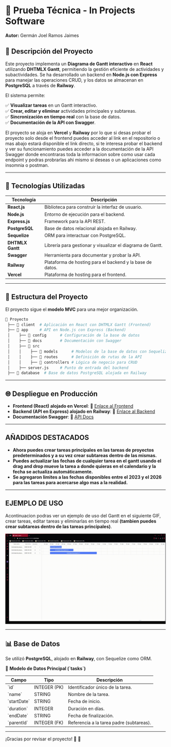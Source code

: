 # **📌 Prueba Técnica - In Projects Software**  

**Autor:** Germán Joel Ramos Jaimes  

## **📍 Descripción del Proyecto**  

Este proyecto implementa un **Diagrama de Gantt interactivo** en **React** utilizando **DHTMLX Gantt**, permitiendo la gestión eficiente de actividades y subactividades. Se ha desarrollado un backend en **Node.js con Express** para manejar las operaciones CRUD, y los datos se almacenan en **PostgreSQL** a través de **Railway**.  

El sistema permite:  

✅ **Visualizar tareas** en un Gantt interactivo.  
✅ **Crear, editar y eliminar** actividades principales y subtareas.  
✅ **Sincronización en tiempo real** con la base de datos.  
✅ **Documentación de la API con Swagger**.  

El proyecto se aloja en **Vercel** y **Railway** por lo que si desas probar el proyecto solo desde el frontend puedes acceder al link en el repositorio o mas abajo estará disponible el link directo, si te interesa probar el backend y ver su funcionamiento puedes acceder a la documentación de la API Swagger donde encontraras toda la informacion sobre como usar cada endpoint y podras probrarlas ahi mismo si deseas o un aplicaciones como insomnia o postman.

---

## **🚀 Tecnologías Utilizadas**  

| Tecnología      | Descripción |
|---------------|------------|
| **React.js**  | Biblioteca para construir la interfaz de usuario. |
| **Node.js**   | Entorno de ejecución para el backend. |
| **Express.js** | Framework para la API REST. |
| **PostgreSQL** | Base de datos relacional alojada en Railway. |
| **Sequelize** | ORM para interactuar con PostgreSQL. |
| **DHTMLX Gantt** | Librería para gestionar y visualizar el diagrama de Gantt. |
| **Swagger**   | Herramienta para documentar y probar la API. |
| **Railway**   | Plataforma de hosting para el backend y la base de datos. |
| **Vercel**    | Plataforma de hosting para el frontend. |

---

## **📂 Estructura del Proyecto**  

El proyecto sigue el **modelo MVC** para una mejor organización.  

```bash
📂 Proyecto
 ├── 📁 client  # Aplicación en React con DHTMLX Gantt (Frontend)
 ├── 📁 app     # API en Node.js con Express (Backend)
 │    ├── 📁 config      # Configuración de la base de datos
 │    ├── 📁 docs        # Documentación con Swagger
 │    ├── 📁 src
 │    │    ├── 📁 models      # Modelos de la base de datos con Sequelize
 │    │    ├── 📁 routes      # Definición de rutas de la API
 │    │    ├── 📁 controllers # Lógica de negocio para CRUD
 │    ├── server.js     # Punto de entrada del backend
 ├── 📁 database  # Base de datos PostgreSQL alojada en Railway
```

---

## **🌐 Despliegue en Producción**  

- **Frontend (React) alojado en Vercel**: 🔗 [Enlace al Frontend](https://gantt-react-prueba-tecnica.vercel.app)  
- **Backend (API en Express) alojado en Railway**: 🔗 [Enlace al Backend](https://gantt-react-prueba-tecnica-production.up.railway.app/health/status)  
- **Documentación Swagger**: 🔗 [API Docs](https://gantt-react-prueba-tecnica-production.up.railway.app/api-docs/#/)  

---

## AÑADIDOS DESTACADOS 
- **Ahora puedes crear tareas principales en las tareas de proyectos predeterminados y a su vez crear subtareas dentro de las mismas.**
- **Puedes actualizar las fechas de cualquier tarea en el gantt usando el drag and drop mueve la tarea a donde quieras en el calendario y la fecha se actualiza automáticamente.**
- **Se agregaron limites a las fechas disponibles entre el 2023 y el 2026 para las tareas para acercarse algo mas a la realidad.**

---

## EJEMPLO DE USO 

Acontinuacion podras ver un ejemplo de uso del Gantt en el siguiente GIF, crear tareas, editar tareas y eliminarlas en tiempo real **(tambien puedes crear subtareas dentro de las tareas principales)**.

![Ejemplo de uso del Gantt](https://github.com/JoelRamos22/Gantt-React-Prueba-Tecnica/blob/test-branch/client/public/GIF%20prueba%20tecnica.gif)

---

## **📊 Base de Datos**  

Se utilizó **PostgreSQL**, alojado en **Railway**, con Sequelize como ORM.  

📌 **Modelo de Datos Principal (\`tasks\`)**  

| Campo      | Tipo           | Descripción |
|------------|--------------|-------------|
| \`id\`       | INTEGER (PK) | Identificador único de la tarea. |
| \`name\`     | STRING       | Nombre de la tarea. |
| \`startDate\` | STRING      | Fecha de inicio. |
| \`duration\`  | INTEGER     | Duración en días. |
| \`endDate\`   | STRING      | Fecha de finalización. |
| \`parentId\`  | INTEGER (FK) | Referencia a la tarea padre (subtareas). |

---

¡Gracias por revisar el proyecto! 🎉 🚀
